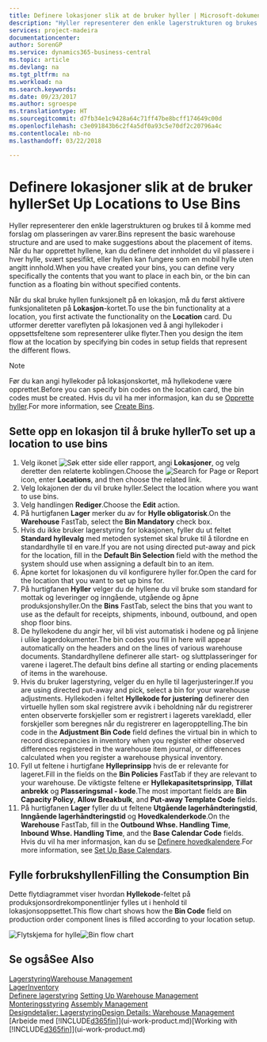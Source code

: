 ```yaml
---
title: Definere lokasjoner slik at de bruker hyller | Microsoft-dokumentasjon
description: "Hyller representerer den enkle lagerstrukturen og brukes til å komme med forslag om plasseringen av varer. Når du har opprettet hyllene, kan du definere det innholdet du vil plassere i hver hylle, svært spesifikt, eller hyllen kan fungere som en mobil hylle uten angitt innhold."
services: project-madeira
documentationcenter: 
author: SorenGP
ms.service: dynamics365-business-central
ms.topic: article
ms.devlang: na
ms.tgt_pltfrm: na
ms.workload: na
ms.search.keywords: 
ms.date: 09/23/2017
ms.author: sgroespe
ms.translationtype: HT
ms.sourcegitcommit: d7fb34e1c9428a64c71ff47be8bcff174649c00d
ms.openlocfilehash: c3e091843b6c2f4a5df0a93c5e70df2c20796a4c
ms.contentlocale: nb-no
ms.lasthandoff: 03/22/2018

---
```

# <a name="set-up-locations-to-use-bins"></a><span data-ttu-id="c4e08-104">Definere lokasjoner slik at de bruker hyller</span><span class="sxs-lookup"><span data-stu-id="c4e08-104">Set Up Locations to Use Bins</span></span>
<span data-ttu-id="c4e08-105">Hyller representerer den enkle lagerstrukturen og brukes til å komme med forslag om plasseringen av varer.</span><span class="sxs-lookup"><span data-stu-id="c4e08-105">Bins represent the basic warehouse structure and are used to make suggestions about the placement of items.</span></span> <span data-ttu-id="c4e08-106">Når du har opprettet hyllene, kan du definere det innholdet du vil plassere i hver hylle, svært spesifikt, eller hyllen kan fungere som en mobil hylle uten angitt innhold.</span><span class="sxs-lookup"><span data-stu-id="c4e08-106">When you have created your bins, you can define very specifically the contents that you want to place in each bin, or the bin can function as a floating bin without specified contents.</span></span>  

<span data-ttu-id="c4e08-107">Når du skal bruke hyllen funksjonelt på en lokasjon, må du først aktivere funksjonaliteten på **Lokasjon**-kortet.</span><span class="sxs-lookup"><span data-stu-id="c4e08-107">To use the bin functionality at a location, you first activate the functionality on the **Location** card.</span></span> <span data-ttu-id="c4e08-108">Du utformer deretter vareflyten på lokasjonen ved å angi hyllekoder i oppsettsfeltene som representerer ulike flyter.</span><span class="sxs-lookup"><span data-stu-id="c4e08-108">Then you design the item flow at the location by specifying bin codes in setup fields that represent the different flows.</span></span>  

> [!NOTE]  
>  <span data-ttu-id="c4e08-109">Før du kan angi hyllekoder på lokasjonskortet, må hyllekodene være opprettet.</span><span class="sxs-lookup"><span data-stu-id="c4e08-109">Before you can specify bin codes on the location card, the bin codes must be created.</span></span> <span data-ttu-id="c4e08-110">Hvis du vil ha mer informasjon, kan du se [Opprette hyller](warehouse-how-to-create-individual-bins.md).</span><span class="sxs-lookup"><span data-stu-id="c4e08-110">For more information, see [Create Bins](warehouse-how-to-create-individual-bins.md).</span></span>  

## <a name="to-set-up-a-location-to-use-bins"></a><span data-ttu-id="c4e08-111">Sette opp en lokasjon til å bruke hyller</span><span class="sxs-lookup"><span data-stu-id="c4e08-111">To set up a location to use bins</span></span>  
1.  <span data-ttu-id="c4e08-112">Velg ikonet ![Søk etter side eller rapport](media/ui-search/search_small.png "Søk etter side eller rapport"), angi **Lokasjoner**, og velg deretter den relaterte koblingen.</span><span class="sxs-lookup"><span data-stu-id="c4e08-112">Choose the ![Search for Page or Report](media/ui-search/search_small.png "Search for Page or Report icon") icon, enter **Locations**, and then choose the related link.</span></span>  
2.  <span data-ttu-id="c4e08-113">Velg lokajonen der du vil bruke hyller.</span><span class="sxs-lookup"><span data-stu-id="c4e08-113">Select the location where you want to use bins.</span></span>  
3.  <span data-ttu-id="c4e08-114">Velg handlingen **Rediger**.</span><span class="sxs-lookup"><span data-stu-id="c4e08-114">Choose the **Edit** action.</span></span>  
4.  <span data-ttu-id="c4e08-115">På hurtigfanen **Lager** merker du av for **Hylle obligatorisk**.</span><span class="sxs-lookup"><span data-stu-id="c4e08-115">On the **Warehouse** FastTab, select the **Bin Mandatory** check box.</span></span>  
5.  <span data-ttu-id="c4e08-116">Hvis du ikke bruker lagerstyring for lokasjonen, fyller du ut feltet **Standard hyllevalg** med metoden systemet skal bruke til å tilordne en standardhylle til en vare.</span><span class="sxs-lookup"><span data-stu-id="c4e08-116">If you are not using directed put-away and pick for the location, fill in the **Default Bin Selection** field with the method the system should use when assigning a default bin to an item.</span></span>  
6.  <span data-ttu-id="c4e08-117">Åpne kortet for lokasjonen du vil konfigurere hyller for.</span><span class="sxs-lookup"><span data-stu-id="c4e08-117">Open the card for the location that you want to set up bins for.</span></span>
7.  <span data-ttu-id="c4e08-118">På hurtigfanen **Hyller** velger du de hyllene du vil bruke som standard for mottak og leveringer og inngående, utgående og åpne produksjonshyller.</span><span class="sxs-lookup"><span data-stu-id="c4e08-118">On the **Bins** FastTab, select the bins that you want to use as the default for receipts, shipments, inbound, outbound, and open shop floor bins.</span></span>  
8.  <span data-ttu-id="c4e08-119">De hyllekodene du angir her, vil bli vist automatisk i hodene og på linjene i ulike lagerdokumenter.</span><span class="sxs-lookup"><span data-stu-id="c4e08-119">The bin codes you fill in here will appear automatically on the headers and on the lines of various warehouse documents.</span></span> <span data-ttu-id="c4e08-120">Standardhyllene definerer alle start- og sluttplasseringer for varene i lageret.</span><span class="sxs-lookup"><span data-stu-id="c4e08-120">The default bins define all starting or ending placements of items in the warehouse.</span></span>  
9.  <span data-ttu-id="c4e08-121">Hvis du bruker lagerstyring, velger du en hylle til lagerjusteringer.</span><span class="sxs-lookup"><span data-stu-id="c4e08-121">If you are using directed put-away and pick, select a bin for your warehouse adjustments.</span></span> <span data-ttu-id="c4e08-122">Hyllekoden i feltet **Hyllekode for justering** definerer den virtuelle hyllen som skal registrere avvik i beholdning når du registrerer enten observerte forskjeller som er registrert i lagerets varekladd, eller forskjeller som beregnes når du registrerer en lageropptelling.</span><span class="sxs-lookup"><span data-stu-id="c4e08-122">The bin code in the **Adjustment Bin Code** field defines the virtual bin in which to record discrepancies in inventory when you register either observed differences registered in the warehouse item journal, or differences calculated when you register a warehouse physical inventory.</span></span>  
10. <span data-ttu-id="c4e08-123">Fyll ut feltene i hurtigfane **Hylleprinsipp** hvis de er relevante for lageret.</span><span class="sxs-lookup"><span data-stu-id="c4e08-123">Fill in the fields on the **Bin Policies** FastTab if they are relevant to your warehouse.</span></span> <span data-ttu-id="c4e08-124">De viktigste feltene er **Hyllekapasitetsprinsipp**, **Tillat anbrekk** og **Plasseringsmal - kode**.</span><span class="sxs-lookup"><span data-stu-id="c4e08-124">The most important fields are **Bin Capacity Policy**, **Allow Breakbulk**, and **Put-away Template Code** fields.</span></span>  
11. <span data-ttu-id="c4e08-125">På hurtigfanen **Lager** fyller du ut feltene **Utgående lagerhåndteringstid**, **Inngående lagerhåndteringstid** og **Hovedkalenderkode**.</span><span class="sxs-lookup"><span data-stu-id="c4e08-125">On the **Warehouse** FastTab, fill in the **Outbound Whse. Handling Time**, **Inbound Whse. Handling Time**, and the **Base Calendar Code** fields.</span></span> <span data-ttu-id="c4e08-126">Hvis du vil ha mer informasjon, kan du se [Definere hovedkalendere](across-how-to-assign-base-calendars.md).</span><span class="sxs-lookup"><span data-stu-id="c4e08-126">For more information, see [Set Up Base Calendars](across-how-to-assign-base-calendars.md).</span></span>

## <a name="filling-the-consumption-bin"></a><span data-ttu-id="c4e08-127">Fylle forbrukshyllen</span><span class="sxs-lookup"><span data-stu-id="c4e08-127">Filling the Consumption Bin</span></span>
<span data-ttu-id="c4e08-128">Dette flytdiagrammet viser hvordan **Hyllekode**-feltet på produksjonsordrekomponentlinjer fylles ut i henhold til lokasjonsoppsettet.</span><span class="sxs-lookup"><span data-stu-id="c4e08-128">This flow chart shows how the **Bin Code** field on production order component lines is filled according to your location setup.</span></span>

<span data-ttu-id="c4e08-129">![Flytskjema for hylle](media/binflow.png "BinFlow")</span><span class="sxs-lookup"><span data-stu-id="c4e08-129">![Bin flow chart](media/binflow.png "BinFlow")</span></span>  

## <a name="see-also"></a><span data-ttu-id="c4e08-130">Se også</span><span class="sxs-lookup"><span data-stu-id="c4e08-130">See Also</span></span>
[<span data-ttu-id="c4e08-131">Lagerstyring</span><span class="sxs-lookup"><span data-stu-id="c4e08-131">Warehouse Management</span></span>](warehouse-manage-warehouse.md)  
[<span data-ttu-id="c4e08-132">Lager</span><span class="sxs-lookup"><span data-stu-id="c4e08-132">Inventory</span></span>](inventory-manage-inventory.md)  
<span data-ttu-id="c4e08-133">[Definere lagerstyring](warehouse-setup-warehouse.md)   </span><span class="sxs-lookup"><span data-stu-id="c4e08-133">[Setting Up Warehouse Management](warehouse-setup-warehouse.md)   </span></span>  
<span data-ttu-id="c4e08-134">[Monteringsstyring](assembly-assemble-items.md)  </span><span class="sxs-lookup"><span data-stu-id="c4e08-134">[Assembly Management](assembly-assemble-items.md)  </span></span>  
[<span data-ttu-id="c4e08-135">Designdetaljer: Lagerstyring</span><span class="sxs-lookup"><span data-stu-id="c4e08-135">Design Details: Warehouse Management</span></span>](design-details-warehouse-management.md)  
<span data-ttu-id="c4e08-136">[Arbeide med [!INCLUDE[d365fin](includes/d365fin_md.md)]](ui-work-product.md)</span><span class="sxs-lookup"><span data-stu-id="c4e08-136">[Working with [!INCLUDE[d365fin](includes/d365fin_md.md)]](ui-work-product.md)</span></span>

